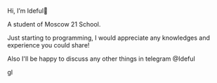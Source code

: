 Hi, I’m Ideful👋

A student of Moscow 21 School. 

Just starting to programming, 
I would appreciate any knowledges and experience you could share!

Also I'll be happy to discuss any other things in telegram
@Ideful

gl


<!---
Ideful/Ideful is a ✨ special ✨ repository because its `README.md` (this file) appears on your GitHub profile.
You can click the Preview link to take a look at your changes.
--->
